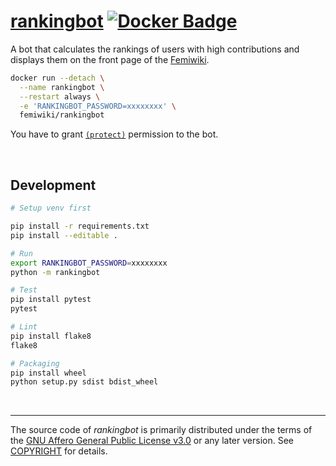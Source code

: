 [rankingbot] [![Docker Badge]][Docker Hub]
========
A bot that calculates the rankings of users with high contributions and displays
them on the front page of the [Femiwiki].

```bash
docker run --detach \
  --name rankingbot \
  --restart always \
  -e 'RANKINGBOT_PASSWORD=xxxxxxxx' \
  femiwiki/rankingbot
```

You have to grant [`(protect)`] permission to the bot.

&nbsp;

Development
--------
```bash
# Setup venv first

pip install -r requirements.txt
pip install --editable .

# Run
export RANKINGBOT_PASSWORD=xxxxxxxx
python -m rankingbot

# Test
pip install pytest
pytest

# Lint
pip install flake8
flake8

# Packaging
pip install wheel
python setup.py sdist bdist_wheel
```

&nbsp;

--------

The source code of *rankingbot* is primarily distributed under the terms of
the [GNU Affero General Public License v3.0] or any later version. See
[COPYRIGHT] for details.

[Docker Badge]: https://badgen.net/docker/pulls/femiwiki/rankingbot?icon=docker&label=pulls
[Docker Hub]: https://hub.docker.com/r/femiwiki/rankingbot/
[rankingbot]: https://femiwiki.com/w/%EC%82%AC%EC%9A%A9%EC%9E%90:%EB%9E%AD%ED%82%B9%EB%B4%87
[Femiwiki]: https://femiwiki.com
[`(protect)`]: https://femiwiki.com/w/%ED%8A%B9%EC%88%98:%EA%B6%8C%ED%95%9C%EB%B6%80%EC%97%AC%EB%AA%A9%EB%A1%9D#protect
[GNU Affero General Public License v3.0]: LICENSE
[COPYRIGHT]: COPYRIGHT
